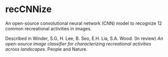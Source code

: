 # recCNNize
An open-source convolutional neural network (CNN) model to recognize 12 common recreational activities in images. 

Described in Winder, S.G, H. Lee, B. Seo, E.H. Lia, S.A. Wood. (In review) _An open-source image classifier for characterizing recreational activities across landscapes_. People and Nature.
